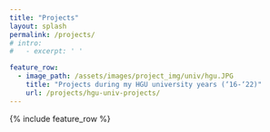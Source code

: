 ```yaml
---
title: "Projects"
layout: splash
permalink: /projects/
# intro: 
#   - excerpt: ' '

feature_row:
  - image_path: /assets/images/project_img/univ/hgu.JPG
    title: "Projects during my HGU university years (‘16-‘22)"
    url: /projects/hgu-univ-projects/
---
```


{% include feature_row %}
